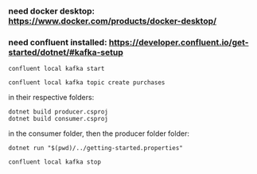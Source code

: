 ### need docker desktop: https://www.docker.com/products/docker-desktop/

### need confluent installed: https://developer.confluent.io/get-started/dotnet/#kafka-setup

```
confluent local kafka start
```

```
confluent local kafka topic create purchases
```

in their respective folders:

```
dotnet build producer.csproj
dotnet build consumer.csproj
```

in the consumer folder, then the producer folder folder:

```
dotnet run "$(pwd)/../getting-started.properties"
```

```
confluent local kafka stop
```
